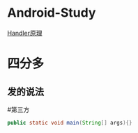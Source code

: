 # Android-Study
[Handler原理](https://github.com/chenAvril/Android-Study/blob/master/Handler%E5%8E%9F%E7%90%86)

四分多
====

发的说法
----


#第三方

  ```Java
public static void main(String[] args){}
```

